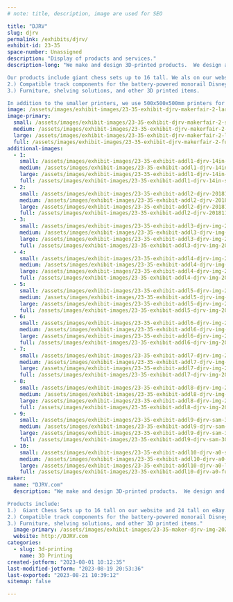 ```yaml
---
# note: title, description, image are used for SEO

title: "DJRV"
slug: djrv
permalink: /exhibits/djrv/
exhibit-id: 23-35
space-number: Unassigned
description: "Display of products and services."
description-long: "We make and design 3D-printed products.  We design and make our products in Palm Bay, Florida and market them throughout the US.

Our products include giant chess sets up to 16 tall. We als on our website and 24 tall on eBay.
2.) Compatible track components for the battery-powered monorail Disney sells.
3.) Furniture, shelving solutions, and other 3D printed items.

In addition to the smaller printers, we use 500x500x500mm printers for our large furniture and chess products and continuous Z printers for 24 longer track products. "
image: /assets/images/exhibit-images/23-35-exhibit-djrv-makerfair-2-large.JPG
image-primary: 
  small: /assets/images/exhibit-images/23-35-exhibit-djrv-makerfair-2-small.JPG
  medium: /assets/images/exhibit-images/23-35-exhibit-djrv-makerfair-2-medium.JPG
  large: /assets/images/exhibit-images/23-35-exhibit-djrv-makerfair-2-large.JPG
  full: /assets/images/exhibit-images/23-35-exhibit-djrv-makerfair-2-full.JPG
additional-images: 
  - 1:
    small: /assets/images/exhibit-images/23-35-exhibit-addl1-djrv-14in-shelf-1a-small.jpg
    medium: /assets/images/exhibit-images/23-35-exhibit-addl1-djrv-14in-shelf-1a-medium.jpg
    large: /assets/images/exhibit-images/23-35-exhibit-addl1-djrv-14in-shelf-1a-large.jpg
    full: /assets/images/exhibit-images/23-35-exhibit-addl1-djrv-14in-shelf-1a-full.jpg
  - 2:
    small: /assets/images/exhibit-images/23-35-exhibit-addl2-djrv-20181125-135842-insert-small.jpg
    medium: /assets/images/exhibit-images/23-35-exhibit-addl2-djrv-20181125-135842-insert-medium.jpg
    large: /assets/images/exhibit-images/23-35-exhibit-addl2-djrv-20181125-135842-insert-large.jpg
    full: /assets/images/exhibit-images/23-35-exhibit-addl2-djrv-20181125-135842-insert-full.jpg
  - 3:
    small: /assets/images/exhibit-images/23-35-exhibit-addl3-djrv-img-20211109-193218-small.jpg
    medium: /assets/images/exhibit-images/23-35-exhibit-addl3-djrv-img-20211109-193218-medium.jpg
    large: /assets/images/exhibit-images/23-35-exhibit-addl3-djrv-img-20211109-193218-large.jpg
    full: /assets/images/exhibit-images/23-35-exhibit-addl3-djrv-img-20211109-193218-full.jpg
  - 4:
    small: /assets/images/exhibit-images/23-35-exhibit-addl4-djrv-img-20211109-204315-small.jpg
    medium: /assets/images/exhibit-images/23-35-exhibit-addl4-djrv-img-20211109-204315-medium.jpg
    large: /assets/images/exhibit-images/23-35-exhibit-addl4-djrv-img-20211109-204315-large.jpg
    full: /assets/images/exhibit-images/23-35-exhibit-addl4-djrv-img-20211109-204315-full.jpg
  - 5:
    small: /assets/images/exhibit-images/23-35-exhibit-addl5-djrv-img-20220127-180341-small.jpg
    medium: /assets/images/exhibit-images/23-35-exhibit-addl5-djrv-img-20220127-180341-medium.jpg
    large: /assets/images/exhibit-images/23-35-exhibit-addl5-djrv-img-20220127-180341-large.jpg
    full: /assets/images/exhibit-images/23-35-exhibit-addl5-djrv-img-20220127-180341-full.jpg
  - 6:
    small: /assets/images/exhibit-images/23-35-exhibit-addl6-djrv-img-20220325-164100-small.jpg
    medium: /assets/images/exhibit-images/23-35-exhibit-addl6-djrv-img-20220325-164100-medium.jpg
    large: /assets/images/exhibit-images/23-35-exhibit-addl6-djrv-img-20220325-164100-large.jpg
    full: /assets/images/exhibit-images/23-35-exhibit-addl6-djrv-img-20220325-164100-full.jpg
  - 7:
    small: /assets/images/exhibit-images/23-35-exhibit-addl7-djrv-img-20230615-063732c-small.jpg
    medium: /assets/images/exhibit-images/23-35-exhibit-addl7-djrv-img-20230615-063732c-medium.jpg
    large: /assets/images/exhibit-images/23-35-exhibit-addl7-djrv-img-20230615-063732c-large.jpg
    full: /assets/images/exhibit-images/23-35-exhibit-addl7-djrv-img-20230615-063732c-full.jpg
  - 8:
    small: /assets/images/exhibit-images/23-35-exhibit-addl8-djrv-img-20230615-063740c-small.jpg
    medium: /assets/images/exhibit-images/23-35-exhibit-addl8-djrv-img-20230615-063740c-medium.jpg
    large: /assets/images/exhibit-images/23-35-exhibit-addl8-djrv-img-20230615-063740c-large.jpg
    full: /assets/images/exhibit-images/23-35-exhibit-addl8-djrv-img-20230615-063740c-full.jpg
  - 9:
    small: /assets/images/exhibit-images/23-35-exhibit-addl9-djrv-sam-3095-small.JPG
    medium: /assets/images/exhibit-images/23-35-exhibit-addl9-djrv-sam-3095-medium.JPG
    large: /assets/images/exhibit-images/23-35-exhibit-addl9-djrv-sam-3095-large.JPG
    full: /assets/images/exhibit-images/23-35-exhibit-addl9-djrv-sam-3095-full.JPG
  - 10:
    small: /assets/images/exhibit-images/23-35-exhibit-addl10-djrv-a0-small.jpg
    medium: /assets/images/exhibit-images/23-35-exhibit-addl10-djrv-a0-medium.jpg
    large: /assets/images/exhibit-images/23-35-exhibit-addl10-djrv-a0-large.jpg
    full: /assets/images/exhibit-images/23-35-exhibit-addl10-djrv-a0-full.jpg
maker: 
  name: "DJRV.com"
  description: "We make and design 3D-printed products.  We design and make our products in Palm Bay, Florida and market them throughout the US.

Products include:
1.)  Giant Chess Sets up to 16 tall on our website and 24 tall on eBay.
2.) Compatible track components for the battery-powered monorail Disney sells.
3.) Furniture, shelving solutions, and other 3D printed items."
  image-primary: /assets/images/exhibit-images/23-35-maker-djrv-img-20230514-205031-croped-medium.jpg
  website: http://DJRV.com
categories: 
  - slug: 3d-printing
    name: 3D Printing
created-jotform: "2023-08-01 10:12:35"
last-modified-jotform: "2023-08-19 20:53:36"
last-exported: "2023-08-21 10:39:12"
sitemap: false

---
```

